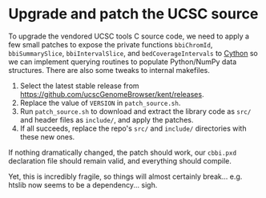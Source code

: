 # Upgrade and patch the UCSC source

To upgrade the vendored UCSC tools C source code, we need to apply a few small patches to expose the private functions `bbiChromId`, `bbiSummarySlice`, `bbiIntervalSlice`, and `bedCoverageIntervals` to [Cython](https://github.com/nvictus/pybbi/blob/master/bbi/cbbi.pxd) so we can implement querying routines to populate Python/NumPy data structures. There are also some tweaks to internal makefiles.

1. Select the latest stable release from https://github.com/ucscGenomeBrowser/kent/releases.
2. Replace the value of `VERSION` in `patch_source.sh`.
3. Run `patch_source.sh` to download and extract the library code as `src/` and header files as `include/`, and apply the patches.
4. If all succeeds, replace the repo's `src/` and `include/` directories with these new ones.

If nothing dramatically changed, the patch should work, our `cbbi.pxd` declaration file should remain valid, and everything should compile.

Yet, this is incredibly fragile, so things will almost certainly break... e.g. htslib now seems to be a dependency... sigh.
